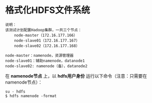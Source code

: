 格式化HDFS文件系统
=================================================================================
```
说明：
该测试计划配置Hadoop集群，一共三个节点：
    node-master（172.16.177.166）
    node-slave01（172.16.177.167）
    node-slave02（172.16.177.168）

node-master：namenode，资源管理器
node-slave01：辅助namenode，datanode1
node-slave02: namenode（备），datanode2
```
在 **namenode节点** 上，以 **hdfs用户身份** 运行以下命令（注意：只需要在namenode节点）：
```shell
su - hdfs
$ hdfs namenode -format
```
